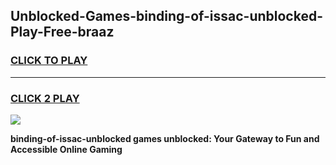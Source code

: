 
## Unblocked-Games-binding-of-issac-unblocked-Play-Free-braaz
<h3>
<a href="https://premium76.site?title=binding-of-issac-unblocked&ref=10A">CLICK TO PLAY</a></h3>
<hr>

<h3>
<a href="https://premium76.site?title=binding-of-issac-unblocked&ref=10A">CLICK 2 PLAY</a>
  
</h3>

<a href="https://premium76.site?title=binding-of-issac-unblocked&ref=10A"><img src="https://clearcache.store/games.png"></a>


**binding-of-issac-unblocked games unblocked: Your Gateway to Fun and Accessible Online Gaming**
